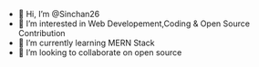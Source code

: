 - 👋 Hi, I’m @Sinchan26
- 👀 I’m interested in Web Developement,Coding & Open Source Contribution
- 🌱 I’m currently learning MERN Stack
- 💞️ I’m looking to collaborate on open source


<!---
Sinchan26/Sinchan26 is a ✨ special ✨ repository because its `README.md` (this file) appears on your GitHub profile.
You can click the Preview link to take a look at your changes.
--->
